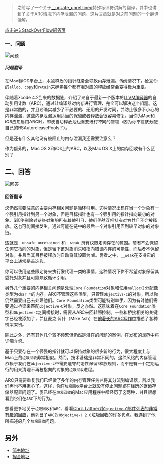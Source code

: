 > 之前写了一个关于[__unsafe_unretained](http://www.jianshu.com/p/0ca31b3e3ac0)特殊标识符讲解的翻译，其中也讲到了关于ARC情况下内存泄漏的问题，这片文章就是对之前问题的一个翻译讲解。

[点击进入StackOverFlow问答页](http://stackoverflow.com/questions/6260256/what-kind-of-leaks-does-automatic-reference-counting-in-objective-c-not-prevent)

### 一、问题

![问题](http://upload-images.jianshu.io/upload_images/711112-deebde8ef50bc518.png?imageMogr2/auto-orient/strip%7CimageView2/2/w/1240)

##### 问题翻译
在Mac和iOS平台上，未被释放的指针经常会导致内存泄漏。传统情况下，检查你的`alloc`、`copy`和`retain`来确定每个都有相对应的释放经常会变得极为重要。

伴随着Xcode 4.2到来的数据链，介绍了来自于最新一个版本的[LLVM编译器](http://llvm.org/)的自动引用计数（ARC），通过让编译器对内存进行管理，完全可以解决这个问题。这是非常酷的，并且它确实减少了不必要的、无用的开发时间，并防止很多不小心的内存泄漏，这些内存泄漏运用适当的保留或者释放会很容易修复。当你为Mac和iOS应用启用ARC时，即使自动释放池也需要进行不同的管理（因为你不应该分配自己的NSAutoreleasePools了）。

但是还有什么其他没有被阻止的内存泄漏我还需要注意么？

作为额外的，Mac OS X和iOS上的ARC，以及Mac OS X上的内存回收有什么区别？

## 二、回答

![回答](http://upload-images.jianshu.io/upload_images/711112-28abf3bcd07d9a63.png?imageMogr2/auto-orient/strip%7CimageView2/2/w/1240)

#### 回答翻译
您仍然需要注意的主要内存相关问题是循环引用。这种情况出现在当一个对象有一个强引用指针到另一个对象，但是目标指针也有一个强引用的指针指向最初的对象。å即使删除对这些对象的所有其他引用，他们仍然互相持有对方并且不会被释放。这也可能间接发生，通过可能在链中的最后一个对象引用回到较早对象的对象链。

这就是`__unsafe_unretained `和`__weak `所有权限定词存在的原因。前者不会保留任何它指向的对象，但是留下该对象消失和指向错误内存的可能性，而后者不保留对象，并且当其目标被释放时自动将其设置为nil。两者之中，`__weak`在支持它的平台上通常是首选的。

你可以使用这些限定符来执行像代理一类的事情，这种情况下你不希望对象保留其委托对象并且可能导致循环引用。

另外几个重要的内存相关问题是处理`Core Foundation`对象和使用`malloc()`分配像类型为`char *`的内存。ARC不管理这些类型，只管理`Objective-C`的对象，所以你仍然需要自己去处理他们。`Core Foundation`类型可能特别棘手，因为有时他们需要通过桥梁来匹配`Objective-C`对象，反之亦然。这意味着在`Core Foundation`类型和`Objective-C`之间桥接时，需要从ARC来回转移控制。一些和桥接相关的关键字已经被添加了，并且麦克·阿什（Mike Ash）在[他漫长的ARC写作中](https://www.mikeash.com/pyblog/friday-qa-2011-09-30-automatic-reference-counting.html)描述了各种桥梁案例。

除此之外，还有其他几个较不频繁但仍然是潜在的问题的案例，在[发布的规范](http://clang.llvm.org/docs/AutomaticReferenceCounting.html)中将详细介绍。

基于只要存在一个很强的指针就可以保持对象的很多新的行为，很大程度上与Mac上的`垃圾回收`非常相似。然而，技术基础是非常不同的。这种风格的内存管理依赖于我们在`Objective-C`中需要遵守的刚性保留/释放规则，而不是有一个定期运行的用来清理不再被指向的对象的`垃圾回收`进程。

ARC只需要重复我们已经做了多年的内存管理任务并将其分流到编译器，所以我们再也不用担心了。这样，你在`垃圾回收`平台上就没有停止问题或在经历的锯齿存储器配置问题了。我已经在`垃圾回收`的Mac应用程序中都经历了这两种，并且很想看到它们在`ARC`下的行为。

想看更多地关于`垃圾回收`和`ARC`，看看[Chris Lattner对`Objective-C`邮件列表的非常有趣的回应](https://lists.apple.com/archives/objc-language/2011/Jun/msg00013.html)，他列出了`ARC`对`Objective-C 2.0`垃圾回收的许多优点。我遇到了他所描述的几个`垃圾回收`问题。

## 另外

*  [简书地址](http://www.jianshu.com/u/ac41d8480d04)
*  [掘金地址](https://juejin.im/user/5730b373f38c840067d0d602)
